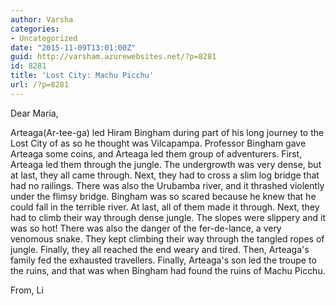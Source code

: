 ```yaml
---
author: Varsha
categories:
- Uncategorized
date: "2015-11-09T13:01:00Z"
guid: http://varsham.azurewebsites.net/?p=8281
id: 8281
title: 'Lost City: Machu Picchu'
url: /?p=8281
---
```


Dear Maria,

Arteaga(Ar-tee-ga) led Hiram Bingham during part of his long journey to the Lost City of as so he thought was Vilcapampa. Professor Bingham gave Arteaga some coins, and Arteaga led them group of adventurers. First, Arteaga led them through the jungle. The undergrowth was very dense, but at last, they all came through. Next, they had to cross a slim log bridge that had no railings. There was also the Urubamba river, and it thrashed violently under the flimsy bridge. Bingham was so scared because he knew that he could fall in the terrible river. At last, all of them made it through. Next, they had to climb their way through dense jungle. The slopes were slippery and it was so hot! There was also the danger of the fer-de-lance, a very venomous snake. They kept climbing their way through the tangled ropes of jungle. Finally, they all reached the end weary and tired. Then, Arteaga's family fed the exhausted travellers. Finally, Arteaga's son led the troupe to the ruins, and that was when Bingham had found the ruins of Machu Picchu.

From, Li